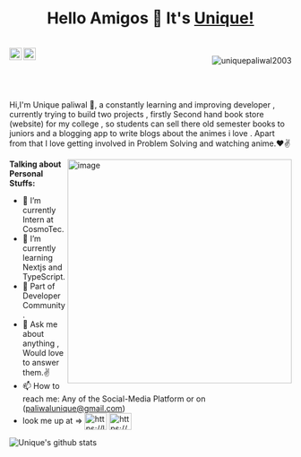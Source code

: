 
<h1 align="center"> Hello Amigos 👋 It's <a href="https://github.com/uniquepaliwal2003/">Unique!</a>  </h1>

<br/>


<a href="https://www.linkedin.com/in/unique-paliwal-6a3456226/" target="blank">
<img align="left" alt="Unique" width="22px" src="https://cdn.jsdelivr.net/npm/simple-icons@v3/icons/linkedin.svg" />
</a>
<a href="https://www.instagram.com/paliwalunique/" target="blank">
<img align="left" alt="Unique" width="22px" src="https://cdn.jsdelivr.net/npm/simple-icons@v3/icons/instagram.svg" />
</a>

<p align="right"> <img src="https://komarev.com/ghpvc/?username=uniquepaliwal2003&label=Profile%20views&color=0e75b6&style=flat" alt="uniquepaliwal2003" /> </p>

<br />

<br />

Hi,I'm Unique paliwal 🙌, a constantly learning and improving developer , currently trying to build two projects , firstly Second hand book store (website) for my college , so students can sell there old semester books to juniors and a blogging app to write blogs about the animes i love  . Apart from that I love getting involved in Problem Solving and watching anime.❤✌


<img align="right" alt="image" width="400" src="https://user-images.githubusercontent.com/74038190/212741999-016fddbd-617a-4448-8042-0ecf907aea25.gif" />


**Talking about Personal Stuffs:**

- 🔭 I’m currently Intern at CosmoTec.
- 🌱 I’m currently learning Nextjs and TypeScript.
- 👯 Part of Developer Community.
- 💬 Ask me about anything , Would love to answer them.✌
- 📫 How to reach me: Any of the Social-Media Platform or on (paliwalunique@gmail.com)
- look me up at => <a href="https://leetcode.com/AllUnique/" target="blank"><img align="center" src="https://raw.githubusercontent.com/rahuldkjain/github-profile-readme-generator/master/src/images/icons/Social/leet-code.svg" alt="https://leetcode.com/rammodi0509/" height="30" width="40" /></a>
<a href="https://auth.geeksforgeeks.org/user/zantro20" target="blank"><img align="center" src="https://raw.githubusercontent.com/rahuldkjain/github-profile-readme-generator/master/src/images/icons/Social/geeks-for-geeks.svg" alt="https://auth.geeksforgeeks.org/user/rammodedd6/?utm_source=geeksforgeeks&utm_medium=my_profile&utm_campaign=auth_user" height="30" width="40" /></a>
  <!-- 📝[Portfolio]( - )  -->


![Unique's github stats](https://github-readme-stats.vercel.app/api?username=uniquepaliwal2003&show_icons=true&hide_border=true)






